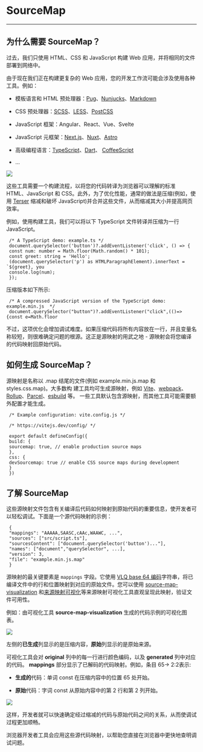 # SourceMap
---

## 为什么需要 SourceMap？

过去，我们只使用 HTML、CSS 和 JavaScript 构建 Web 应用，并将相同的文件部署到网络中。

由于现在我们正在构建更复杂的 Web 应用，您的开发工作流可能会涉及使用各种工具。例如：

- 模板语言和 HTML 预处理器：[Pug](https://pugjs.org/)、[Nunjucks](https://mozilla.github.io/nunjucks/)、[Markdown](https://daringFreball.net/projects/markdown/)

- CSS 预处理器：[SCSS](https://sass-lang.com/)、[LESS](https://lesscss.org/)、[PostCSS](https://postcss.org/)

- JavaScript 框架：Angular、React、Vue、Svelte

- JavaScript 元框架：[Next.js](https://nextjs.org/)、[Nuxt](https://nuxt.com/)、[Astro](https://astro.build/)

- 高级编程语言：[TypeScript](https://www.typescriptlang.org/)、[Dart](https://dart.dev/tools/dart2js)、
[CoffeeScript](https://coffeescript.org/)

- ...


![](../img/sourcemap_05.png)

这些工具需要一个构建流程，以将您的代码转译为浏览器可以理解的标准 HTML、JavaScript 和 CSS。此外，为了优化性能，通常的做法是压缩(例如，使用 [Terser](https://github.com/terser/terser) 缩减和破坏 JavaScript)并合并这些文件，从而缩减其大小并提高网⻚效率。

例如，使用构建工具，我们可以将以下 TypeScript 文件转译并压缩为一行 JavaScript。

``` shell
 /* A TypeScript demo: example.ts */
 document.querySelector('button')?.addEventListener('click', () => {
 const num: number = Math.floor(Math.random() * 101);
 const greet: string = 'Hello';
 (document.querySelector('p') as HTMLParagraphElement).innerText = `${greet}, you
 console.log(num);
 });
```
压缩版本如下所示:

``` shell
 /* A compressed JavaScript version of the TypeScript demo: example.min.js  */
 document.querySelector("button")?.addEventListener("click",(()=>{const e=Math.floor
```
不过，这项优化会增加调试难度。如果压缩代码将所有内容放在一行，并且变量名称较短，则很难确定问题的根源。这正是源映射的用武之地 - 源映射会将您编译的代码映射回原始代码。

## 如何生成 SourceMap？

源映射是名称以 .map 结尾的文件(例如 example.min.js.map 和 styles.css.map)。大多数构 建工具均可生成源映射，例如 [Vite](https://vitejs.dev/)、[webpack](https://webpack.js.org/)、[Rollup](https://rollupjs.org/)、[Parcel](https://parceljs.org/)、[esbuild](https://esbuild.github.io/) 等。 一些工具默认包含源映射，而其他工具可能需要额外配置才能生成。

``` shell
 /* Example configuration: vite.config.js */

 /* https://vitejs.dev/config/ */

 export default defineConfig({
 build: {
 sourcemap: true, // enable production source maps
 },
 css: {
 devSourcemap: true // enable CSS source maps during development
 }
 })
```

## 了解 SourceMap

这些源映射文件包含有关编译后代码如何映射到原始代码的重要信息，使开发者可以轻松调试。下面是一个源代码映射的示例：

``` shell
 {
 "mappings": "AAAAA,SAASC,cAAc,WAAWC, ...",
 "sources": ["src/script.ts"],
 "sourcesContent": ["document.querySelector('button')..."],
 "names": ["document","querySelector", ...],
 "version": 3,
 "file": "example.min.js.map"
 }
```

源映射的最关键要素是 `mappings` 字段。它使用 [VLQ base 64 编码](https://developer.chrome.com/blog/sourcemaps/?hl=zh-cn#base64-vlq-and-keeping-the-source-map-small)字符串，将已编译文件中的行和位置映射到对应的原始文件。您可以使用 [source-map-visualization](https://sokra.github.io/source-map-visualization/) 和[来源映射可视化](https://evanw.github.io/source-map-visualization/)等来源映射可视化工具直观呈现此映射，验证文件可用性。

例如：由可视化工具 **source-map-visualization** 生成的代码示例的可视化图表。


![](../img/sourcemap_03.png)

左侧的**已生成**列显示的是压缩内容，**原始**列显示的是原始来源。

可视化工具会对 **original** 列中的每一行进行颜色编码，以及 **generated** 列中对应的代码。 **mappings** 部分显示了已解码的代码映射。例如，条目 65-> 2:2表示:

- **生成的**代码：单词 const 在压缩内容中的位置 65 处开始。

- **原始**代码：字词 const 从原始内容中的第 2 行和第 2 列开始。

![](../img/sourcemap_04.png)

这样，开发者就可以快速确定经过缩减的代码与原始代码之间的关系，从而使调试过程更加顺畅。

浏览器开发者工具会应用这些源代码映射，以帮助您直接在浏览器中更快地查明调试问题。
